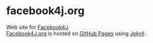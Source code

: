 # facebook4j.org

Web site for [Facebook4J](http://facebook4j.org).  
[Facebook4J.org](http://facebook4j.org) is hosted on [GitHub Pages](http://pages.github.com/) using [Jekyll](https://github.com/jekyll/jekyll) .
